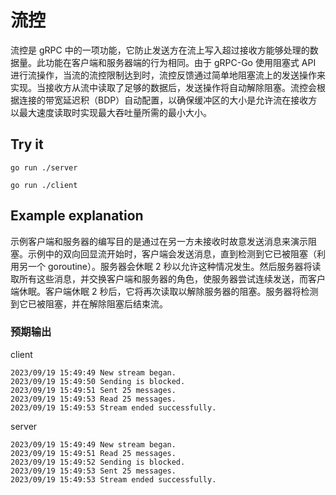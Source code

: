 # 流控

流控是 gRPC 中的一项功能，它防止发送方在流上写入超过接收方能够处理的数据量。此功能在客户端和服务器端的行为相同。由于 gRPC-Go 使用阻塞式 API 进行流操作，当流的流控限制达到时，流控反馈通过简单地阻塞流上的发送操作来实现。当接收方从流中读取了足够的数据后，发送操作将自动解除阻塞。流控会根据连接的带宽延迟积（BDP）自动配置，以确保缓冲区的大小是允许流在接收方以最大速度读取时实现最大吞吐量所需的最小大小。

## Try it

```
go run ./server
```

```
go run ./client
```

## Example explanation

示例客户端和服务器的编写目的是通过在另一方未接收时故意发送消息来演示阻塞。示例中的双向回显流开始时，客户端会发送消息，直到检测到它已被阻塞（利用另一个 goroutine）。服务器会休眠 2 秒以允许这种情况发生。然后服务器将读取所有这些消息，并交换客户端和服务器的角色，使服务器尝试连续发送，而客户端休眠。客户端休眠 2 秒后，它将再次读取以解除服务器的阻塞。服务器将检测到它已被阻塞，并在解除阻塞后结束流。

### 预期输出

client
```
2023/09/19 15:49:49 New stream began.
2023/09/19 15:49:50 Sending is blocked.
2023/09/19 15:49:51 Sent 25 messages.
2023/09/19 15:49:53 Read 25 messages.
2023/09/19 15:49:53 Stream ended successfully.
```

server

```
2023/09/19 15:49:49 New stream began.
2023/09/19 15:49:51 Read 25 messages.
2023/09/19 15:49:52 Sending is blocked.
2023/09/19 15:49:53 Sent 25 messages.
2023/09/19 15:49:53 Stream ended successfully.
```
